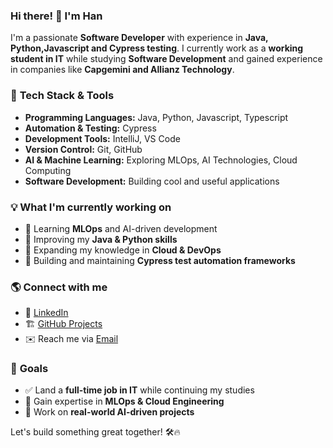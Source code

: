 ### Hi there! 👋 I'm Han

I'm a passionate **Software Developer** with experience in **Java, Python,Javascript and Cypress testing**.
I currently work as a **working student in IT** while studying **Software Development** and gained experience in companies like **Capgemini and Allianz Technology**. 


### 🚀 **Tech Stack & Tools**

- **Programming Languages:** Java, Python, Javascript, Typescript
- **Automation & Testing:** Cypress
- **Development Tools:** IntelliJ, VS Code
- **Version Control:** Git, GitHub
- **AI & Machine Learning:** Exploring MLOps, AI Technologies, Cloud Computing
- **Software Development:** Building cool and useful applications

### 💡 **What I'm currently working on**

- 🌱 Learning **MLOps** and AI-driven development
- 🔨 Improving my **Java & Python skills**
- 📖 Expanding my knowledge in **Cloud & DevOps**
- 🚀 Building and maintaining **Cypress test automation frameworks**

### 🌎 **Connect with me**

- 💼 [LinkedIn](https://www.linkedin.com/in/gökhan-özdemir-a3563a183)  
- 🏗️ [GitHub Projects](https://github.com/Han-90)  
- ✉️ Reach me via [Email](mailto:goekhan.oezdemir90@googlemail.com)

### 🎯 **Goals**

- ✅ Land a **full-time job in IT** while continuing my studies
- 🚀 Gain expertise in **MLOps & Cloud Engineering**
- 🔧 Work on **real-world AI-driven projects**

Let's build something great together! 🛠️🔥
